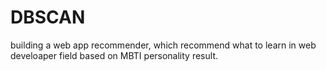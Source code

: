 # DBSCAN
building a web app recommender, which recommend what to learn in web develoaper field based on MBTI personality result.
